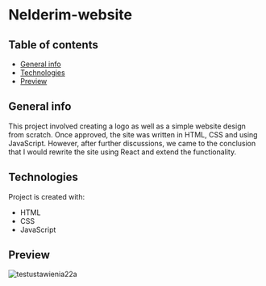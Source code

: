 # Nelderim-website

## Table of contents
* [General info](#general-info)
* [Technologies](#technologies)
* [Preview](#Preview)

## General info
This project involved creating a logo as well as a simple website design from scratch. 
Once approved, the site was written in HTML, CSS and using JavaScript. 
However, after further discussions, we came to the conclusion that I would rewrite the site using React and extend the functionality.
	
## Technologies
Project is created with:
* HTML
* CSS
* JavaScript

## Preview

![testustawienia22a](https://user-images.githubusercontent.com/102914983/204633542-efd64873-13a0-4670-ad57-23434ed722af.png)
